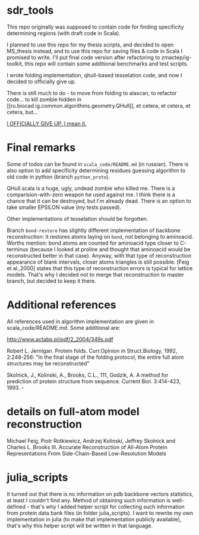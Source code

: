 # sdr_tools

This repo originally was supposed to contain code for finding specificity determining regions (with draft code in Scala).

I planned to use this repo for my thesis scripts, and decided to open MS_thesis instead, and to use this repo for saving files & code in Scala I promised to write.
I'll put final code version after refactoring to zmactep/ig-toolkit, this repo will contain some additional benchmarks and test scripts.

I wrote folding implementation, qhull-based tesselation code, and now I decided to officially give up.

There is still much to do - to move from folding to alascan, to refactor code... to kill zombie hidden in [[ru.biocad.ig.common.algorithms.geometry.QHull]], et cetera, et cetera, et cetera, but...

[I OFFICIALLY GIVE UP. I mean it.](http://frontalot.com/media.php/531/MC_Frontalot_-_Zero_Day_-_03._Jacquelyn_Hyde_%5BTEASER%5D.mp3)

Final remarks
===================

Some of todos can be found in `scala_code/README.md` (in russian). There is also option to add specificity determining residues guessing algorithm to old code in python (branch `python_proto`).

QHull.scala is a huge, ugly, undead zombie who killed me. There is a comparision-with-zero weapon he used against me. I think there is a chance that it can be destroyed, but I'm already dead. There is an option to take smaller EPSILON value (my tests passed).

Other implementations of tesselation should be forgotten.

Branch `bond-restore` has slightly different implementation of backbone reconstruction: it restores atoms laying on `bond`, not belonging to aminoacid. Worths mention: bond atoms are counted for aminoacid type closer to C-terminus (because I looked at proline and thought that aminoacid would be reconstructed better in that case). Anyway, with that type of reconstruction appearance of blank intervals, closer atoms triangles is still possible. [Feig et al.,2000] states that this type of reconstruction errors is typical for lattice models. That's why I decided not to merge that reconstruction to master branch, but decided to keep it there.

Additional references
=======================

All references  used in algorithm implementation are given in scala_code/README.md. Some additional are:

http://www.actabp.pl/pdf/2_2004/349s.pdf

Robert L. Jernigan. Protein folds. Curr.Opinion in Struct.Biology, 1992, 2:248-256:
"In the final stage of the folding protocol, the entire full atom structures may be reconstructed"

Skolnick, J., Kolinski, A., Brooks, C.L., 111, Godzik, A. A method for prediction of protein structure from sequence. Current Biol. 3:414-423, 1993. -

details on full-atom model reconstruction
==================================================

Michael Feig, Piotr Rotkiewicz, Andrzej Kolinski, Jeffrey Skolnick and Charles L. Brooks III.
Accurate Reconstruction of All-Atom Protein Representations From Side-Chain-Based Low-Resolution Models

julia_scripts
======================

It turned out that there is no information on pdb backbone vectors statistics, at least I couldn't find any. Method of obtaining such information is well-defined - that's why I added helper script for collecting such information from protein data bank files (in folder julia_scripts). I want to rewrite my own implementation in julia (to make that implementation publicly available), that's why this helper script will be written in that language.
